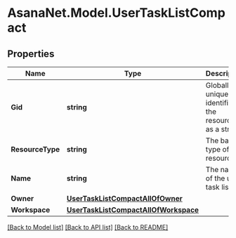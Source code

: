 # AsanaNet.Model.UserTaskListCompact

## Properties

Name | Type | Description | Notes
------------ | ------------- | ------------- | -------------
**Gid** | **string** | Globally unique identifier of the resource, as a string. | [optional] [readonly] 
**ResourceType** | **string** | The base type of this resource. | [optional] [readonly] 
**Name** | **string** | The name of the user task list. | [optional] 
**Owner** | [**UserTaskListCompactAllOfOwner**](UserTaskListCompactAllOfOwner.md) |  | [optional] 
**Workspace** | [**UserTaskListCompactAllOfWorkspace**](UserTaskListCompactAllOfWorkspace.md) |  | [optional] 

[[Back to Model list]](../README.md#documentation-for-models) [[Back to API list]](../README.md#documentation-for-api-endpoints) [[Back to README]](../README.md)

